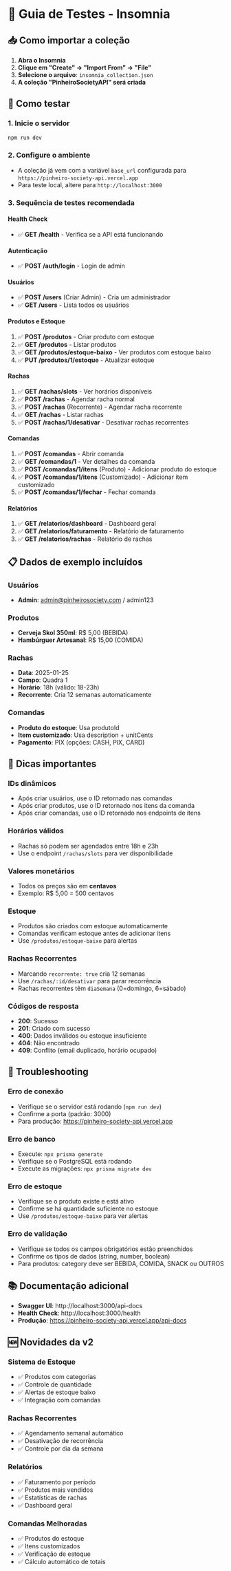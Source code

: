 # 🧪 Guia de Testes - Insomnia

## 📥 Como importar a coleção

1. **Abra o Insomnia**
2. **Clique em "Create" → "Import From" → "File"**
3. **Selecione o arquivo**: `insomnia_collection.json`
4. **A coleção "PinheiroSocietyAPI" será criada**

## 🚀 Como testar

### 1. **Inicie o servidor**
```bash
npm run dev
```

### 2. **Configure o ambiente**
- A coleção já vem com a variável `base_url` configurada para `https://pinheiro-society-api.vercel.app`
- Para teste local, altere para `http://localhost:3000`

### 3. **Sequência de testes recomendada**

#### **Health Check**
- ✅ **GET /health** - Verifica se a API está funcionando

#### **Autenticação**
- ✅ **POST /auth/login** - Login de admin

#### **Usuários**
- ✅ **POST /users** (Criar Admin) - Cria um administrador
- ✅ **GET /users** - Lista todos os usuários

#### **Produtos e Estoque**
1. ✅ **POST /produtos** - Criar produto com estoque
2. ✅ **GET /produtos** - Listar produtos
3. ✅ **GET /produtos/estoque-baixo** - Ver produtos com estoque baixo
4. ✅ **PUT /produtos/1/estoque** - Atualizar estoque

#### **Rachas**
1. ✅ **GET /rachas/slots** - Ver horários disponíveis
2. ✅ **POST /rachas** - Agendar racha normal
3. ✅ **POST /rachas** (Recorrente) - Agendar racha recorrente
4. ✅ **GET /rachas** - Listar rachas
5. ✅ **POST /rachas/1/desativar** - Desativar rachas recorrentes

#### **Comandas**
1. ✅ **POST /comandas** - Abrir comanda
2. ✅ **GET /comandas/1** - Ver detalhes da comanda
3. ✅ **POST /comandas/1/itens** (Produto) - Adicionar produto do estoque
4. ✅ **POST /comandas/1/itens** (Customizado) - Adicionar item customizado
5. ✅ **POST /comandas/1/fechar** - Fechar comanda

#### **Relatórios**
1. ✅ **GET /relatorios/dashboard** - Dashboard geral
2. ✅ **GET /relatorios/faturamento** - Relatório de faturamento
3. ✅ **GET /relatorios/rachas** - Relatório de rachas

## 📋 Dados de exemplo incluídos

### **Usuários**
- **Admin**: admin@pinheirosociety.com / admin123

### **Produtos**
- **Cerveja Skol 350ml**: R$ 5,00 (BEBIDA)
- **Hambúrguer Artesanal**: R$ 15,00 (COMIDA)

### **Rachas**
- **Data**: 2025-01-25
- **Campo**: Quadra 1
- **Horário**: 18h (válido: 18-23h)
- **Recorrente**: Cria 12 semanas automaticamente

### **Comandas**
- **Produto do estoque**: Usa produtoId
- **Item customizado**: Usa description + unitCents
- **Pagamento**: PIX (opções: CASH, PIX, CARD)

## 🔧 Dicas importantes

### **IDs dinâmicos**
- Após criar usuários, use o ID retornado nas comandas
- Após criar produtos, use o ID retornado nos itens da comanda
- Após criar comandas, use o ID retornado nos endpoints de itens

### **Horários válidos**
- Rachas só podem ser agendados entre 18h e 23h
- Use o endpoint `/rachas/slots` para ver disponibilidade

### **Valores monetários**
- Todos os preços são em **centavos**
- Exemplo: R$ 5,00 = 500 centavos

### **Estoque**
- Produtos são criados com estoque automaticamente
- Comandas verificam estoque antes de adicionar itens
- Use `/produtos/estoque-baixo` para alertas

### **Rachas Recorrentes**
- Marcando `recorrente: true` cria 12 semanas
- Use `/rachas/:id/desativar` para parar recorrência
- Rachas recorrentes têm `diaSemana` (0=domingo, 6=sábado)

### **Códigos de resposta**
- **200**: Sucesso
- **201**: Criado com sucesso
- **400**: Dados inválidos ou estoque insuficiente
- **404**: Não encontrado
- **409**: Conflito (email duplicado, horário ocupado)

## 🐛 Troubleshooting

### **Erro de conexão**
- Verifique se o servidor está rodando (`npm run dev`)
- Confirme a porta (padrão: 3000)
- Para produção: https://pinheiro-society-api.vercel.app

### **Erro de banco**
- Execute: `npx prisma generate`
- Verifique se o PostgreSQL está rodando
- Execute as migrações: `npx prisma migrate dev`

### **Erro de estoque**
- Verifique se o produto existe e está ativo
- Confirme se há quantidade suficiente no estoque
- Use `/produtos/estoque-baixo` para ver alertas

### **Erro de validação**
- Verifique se todos os campos obrigatórios estão preenchidos
- Confirme os tipos de dados (string, number, boolean)
- Para produtos: category deve ser BEBIDA, COMIDA, SNACK ou OUTROS

## 📚 Documentação adicional

- **Swagger UI**: http://localhost:3000/api-docs
- **Health Check**: http://localhost:3000/health
- **Produção**: https://pinheiro-society-api.vercel.app/api-docs

## 🆕 Novidades da v2

### **Sistema de Estoque**
- ✅ Produtos com categorias
- ✅ Controle de quantidade
- ✅ Alertas de estoque baixo
- ✅ Integração com comandas

### **Rachas Recorrentes**
- ✅ Agendamento semanal automático
- ✅ Desativação de recorrência
- ✅ Controle por dia da semana

### **Relatórios**
- ✅ Faturamento por período
- ✅ Produtos mais vendidos
- ✅ Estatísticas de rachas
- ✅ Dashboard geral

### **Comandas Melhoradas**
- ✅ Produtos do estoque
- ✅ Itens customizados
- ✅ Verificação de estoque
- ✅ Cálculo automático de totais
